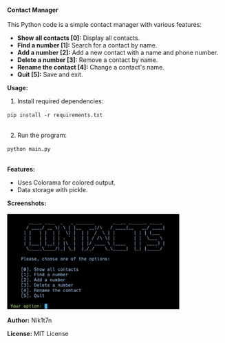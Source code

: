 <b>Contact Manager</b>
<br><br>
This Python code is a simple contact manager with various features:
<ul>
    <li><b>Show all contacts [0]:</b> Display all contacts.</li>
    <li><b>Find a number [1]:</b> Search for a contact by name.</li>
    <li><b>Add a number [2]:</b> Add a new contact with a name and phone number.</li>
    <li><b>Delete a number [3]:</b> Remove a contact by name.</li>
    <li><b>Rename the contact [4]:</b> Change a contact's name.</li>
    <li><b>Quit [5]:</b> Save and exit.</li>
</ul>

<b>Usage:</b>
<ol>
    <li>Install required dependencies:</li>
</ol>
<code>pip install -r requirements.txt</code><br>

<ol start="2">
    <br>
    <li>Run the program:</li>
</ol>
<code>python main.py</code><br>

<b><br>Features:</b>
<ul>
    <li>Uses Colorama for colored output.</li>
    <li>Data storage with pickle.</li>
</ul>

<b>Screenshots:</b>
<br><br><img src="screenshots/contacts.png" alt="Contact's Interface Screenshot" width="400">

<b>Author:</b> Nik1t7n

<b>License:</b> MIT License
